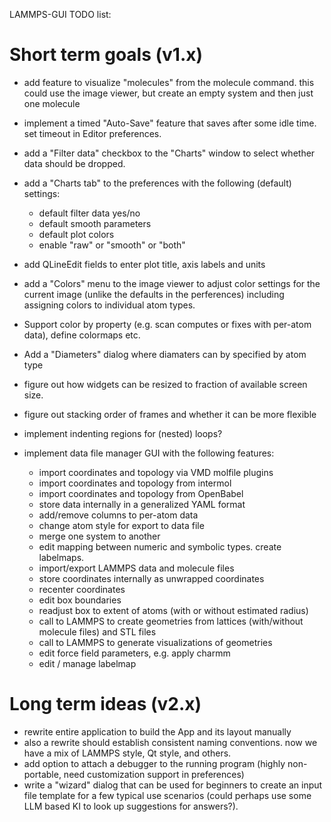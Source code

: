 LAMMPS-GUI TODO list:

# Short term goals (v1.x)

- add feature to visualize "molecules" from the molecule command.
    this could use the image viewer, but create an empty system and then just one molecule
- implement a timed "Auto-Save" feature that saves after some idle time.  set timeout in Editor preferences.
- add a "Filter data" checkbox to the "Charts" window to select whether data should be dropped.
- add a "Charts tab" to the preferences with the following (default) settings:
  - default filter data yes/no
  - default smooth parameters
  - default plot colors
  - enable "raw" or "smooth" or "both"
- add QLineEdit fields to enter plot title, axis labels and units
- add a "Colors" menu to the image viewer to adjust color settings for the
  current image (unlike the defaults in the perferences) including assigning
  colors to individual atom types.
- Support color by property (e.g. scan computes or fixes with per-atom data), define colormaps etc.
- Add a "Diameters" dialog where diamaters can by specified by atom type
- figure out how widgets can be resized to fraction of available screen size.
- figure out stacking order of frames and whether it can be more flexible

- implement indenting regions for (nested) loops?
- implement data file manager GUI with the following features:
   - import coordinates and topology via VMD molfile plugins
   - import coordinates and topology from intermol
   - import coordinates and topology from OpenBabel
   - store data internally in a generalized YAML format
   - add/remove columns to per-atom data
   - change atom style for export to data file
   - merge one system to another
   - edit mapping between numeric and symbolic types. create labelmaps.
   - import/export LAMMPS data and molecule files
   - store coordinates internally as unwrapped coordinates
   - recenter coordinates
   - edit box boundaries
   - readjust box to extent of atoms (with or without estimated radius)
   - call to LAMMPS to create geometries from lattices (with/without molecule files) and STL files
   - call to LAMMPS to generate visualizations of geometries
   - edit force field parameters, e.g. apply charmm
   - edit / manage labelmap

# Long term ideas (v2.x)
- rewrite entire application to build the App and its layout manually
- also a rewrite should establish consistent naming conventions. now we have a mix of LAMMPS style, Qt style, and others.
- add option to attach a debugger to the running program (highly non-portable, need customization support in preferences)
- write a "wizard" dialog that can be used for beginners to create an input file template for a few typical use scenarios
  (could perhaps use some LLM based KI to look up suggestions for answers?).
